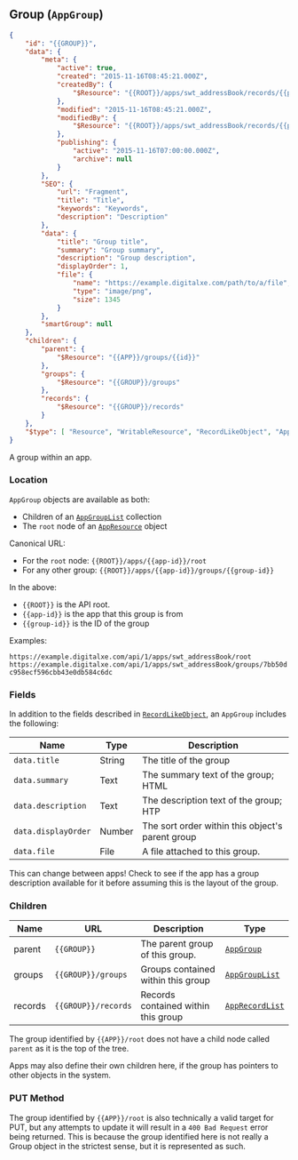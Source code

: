 ## Group (``AppGroup``)

```json
{
	"id": "{{GROUP}}",
	"data": {
		"meta": {
			"active": true,
			"created": "2015-11-16T08:45:21.000Z",
			"createdBy": {
				"$Resource": "{{ROOT}}/apps/swt_addressBook/records/{{person-id}}"
			},
			"modified": "2015-11-16T08:45:21.000Z",
			"modifiedBy": {
				"$Resource": "{{ROOT}}/apps/swt_addressBook/records/{{person-id}}"
			},
			"publishing": {
				"active": "2015-11-16T07:00:00.000Z",
				"archive": null
			}
		},
		"SEO": {
			"url": "Fragment",
			"title": "Title",
			"keywords": "Keywords",
			"description": "Description"
		},
		"data": {
			"title": "Group title",
			"summary": "Group summary",
			"description": "Group description",
			"displayOrder": 1,
			"file": {
				"name": "https://example.digitalxe.com/path/to/a/file",
				"type": "image/png",
				"size": 1345
			}
		},
		"smartGroup": null
	},
	"children": {
		"parent": {
			"$Resource": "{{APP}}/groups/{{id}}"
		},
		"groups": {
			"$Resource": "{{GROUP}}/groups"
		},
		"records": {
			"$Resource": "{{GROUP}}/records"
		}
	},
	"$type": [ "Resource", "WritableResource", "RecordLikeObject", "AppGroup" ]
}
```

A group within an app.

### Location

``AppGroup`` objects are available as both:

* Children of an [``AppGroupList``](#collection-types) collection
* The ``root`` node of an [``AppResource``](#app-appresource) object

Canonical URL:

* For the ``root`` node:
  ``{{ROOT}}/apps/{{app-id}}/root``
* For any other group:
  ``{{ROOT}}/apps/{{app-id}}/groups/{{group-id}}``

In the above:

* ``{{ROOT}}`` is the API root.
* ``{{app-id}}`` is the app that this group is from
* ``{{group-id}}`` is the ID of the group

Examples:

``https://example.digitalxe.com/api/1/apps/swt_addressBook/root``
``https://example.digitalxe.com/api/1/apps/swt_addressBook/groups/7bb50dc958ecf596cbb43e0db584c6dc``

### Fields

In addition to the fields described in [``RecordLikeObject``](#groups-and-records-recordlikeobject), an ``AppGroup`` includes the following:

Name | Type | Description
---- | ---- | -----------
``data.title`` | String | The title of the group
``data.summary`` | Text | The summary text of the group; HTML
``data.description`` | Text | The description text of the group; HTP
``data.displayOrder`` | Number | The sort order within this object's parent group
``data.file`` | File | A file attached to this group.

<span class='warning'>This can change between apps! Check to see if the app has a group description available for it before assuming this is the layout of the group.</span>

### Children

Name | URL | Description | Type
---- | ------------- | ----------- | ----
parent | ``{{GROUP}}`` | The parent group of this group. | [``AppGroup``](#group-appgroup)
groups | ``{{GROUP}}/groups`` | Groups contained within this group | [``AppGroupList``](#collection-types)
records | ``{{GROUP}}/records`` | Records contained within this group | [``AppRecordList``](#collection-types)

The group identified by ``{{APP}}/root`` does not have a child node called ``parent`` as it is the top of the tree.

<span class='info'>Apps may also define their own children here, if the group has pointers to other objects in the system.</span>

### PUT Method

The group identified by ``{{APP}}/root`` is also technically a valid target for PUT, but any attempts to update it will result in a ``400 Bad Request`` error being
returned. This is because the group identified here is not really a Group object in the strictest sense, but it is represented as such.



